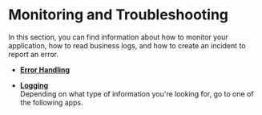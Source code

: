 <!-- loio1f86b8f76c864fc4b036f1495c863c15 -->

# Monitoring and Troubleshooting

In this section, you can find information about how to monitor your application, how to read business logs, and how to create an incident to report an error.

-   **[Error Handling](error-handling-e5eb3d8.md "")**  

-   **[Logging](logging-57375b8.md "Depending on what type of information you're looking for, go to one of the following
		apps.")**  
Depending on what type of information you're looking for, go to one of the following apps.

